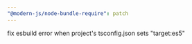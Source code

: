 ```yaml
---
"@modern-js/node-bundle-require": patch
---
```


fix esbuild error when project's tsconfig.json sets "target:es5"
